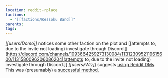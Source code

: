 ```yaml
---
location: reddit-rplace
factions:
  - "[[factions/Kessoku Band]]"
parents: 
tags: 
---
```

*[[users/Domo]]* notices some other faction on the plot and [[attempts to, due to the invite not loading) investigate through Discord.](https://discord.com/channels/1093664259273130084/1131230952119615600/1131580096206086204|(attempts to, due to the invite not loading) investigate through Discord.]] *[[users/Wiz]]* suggests [using Reddit DMs](https://discord.com/channels/1093664259273130084/1131230952119615600/1131580151185027112). This was (presumably) a [successful method.](https://discord.com/channels/1093664259273130084/1131230952119615600/1131580223482232842)

